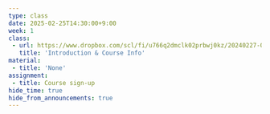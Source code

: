 ```yaml
---
type: class
date: 2025-02-25T14:30:00+9:00
week: 1
class:
 - url: https://www.dropbox.com/scl/fi/u766q2dmclk02prbwj0kz/20240227-01-Introduction.pdf?rlkey=kkyu8m9cg5em1yupu39etv8oi&dl=0
   title: 'Introduction & Course Info'
material:
 - title: 'None'
assignment:
 - title: Course sign-up  
hide_time: true
hide_from_announcements: true
---
```

